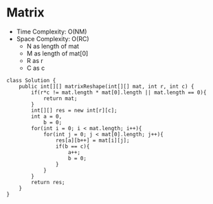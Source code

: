 # Matrix
* Time Complexity: O(NM)
* Space Complexity: O(RC)
	* N as length of mat
	* M as length of mat[0]
	* R as r
	* C as c
```
class Solution {
    public int[][] matrixReshape(int[][] mat, int r, int c) {
        if(r*c != mat.length * mat[0].length || mat.length == 0){
            return mat;
        }
        int[][] res = new int[r][c];
        int a = 0,
            b = 0;
        for(int i = 0; i < mat.length; i++){
            for(int j = 0; j < mat[0].length; j++){                
                res[a][b++] = mat[i][j];
                if(b == c){
                    a++;
                    b = 0;
                }
            }
        }    
        return res;
    }
}

```